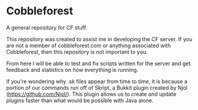 Cobbleforest
============

A general repository for CF stuff.


This repository was created to assist me in developing the CF server. If you are not a member of cobbleforest.com or anything associated with Cobbleforest, then this repository is not important to you.

From here I will be able to test and fix scripts written for the server and get feedback and statistics on how everything is running.

If you're wondering why .sk files appear from time to time, it is because a portion of our commands run off of Skript, a Bukkit plugin created by Njol (https://github.com/Njol/). This plugin allows us to create and update plugins faster than what would be possible with Java alone.
